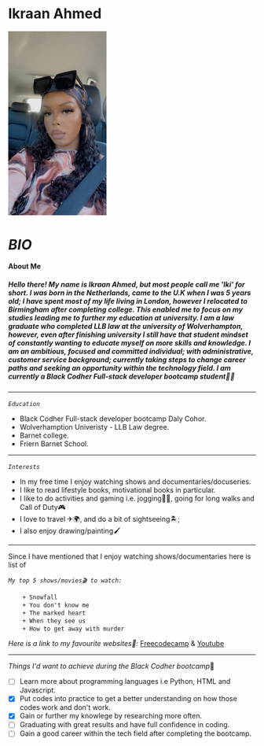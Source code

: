 # Ikraan Ahmed
[<img src="images/avatar.jpg.JPG" width="200" />](./link/to/sql/file)

# _*BIO*_ 

**About Me**
##### *Hello there! My name is Ikraan Ahmed, but most people call me 'Iki' for short. I was born in the Netherlands, came to the U.K when I was 5 years old; I have spent most of my life living in London, however I relocated to Birmingham after completing college. This enabled me to focus on my studies leading me to further my education at university. I am a law graduate who completed LLB law at the university of Wolverhampton, however, even after finishing university I still have that student mindset of constantly wanting to educate myself on more skills and knowledge. I am an ambitious, focused and committed individual; with administrative, customer service background; currently taking steps to change career paths and seeking an opportunity within the technology field. I am currently a Black Codher Full-stack developer bootcamp student👩‍🎓* 
---

*`Education`* 
- Black Codher Full-stack developer bootcamp Daly Cohor.
- Wolverhamption Univeristy - LLB Law degree.
- Barnet college.
- Friern Barnet School.
---

*`Interests`*
- In my free time I enjoy watching shows and documentaries/docuseries.
- I like to read lifestyle books, motivational books in particular.
- I like to do activities and gaming i.e. jogging🏃‍♀️, going for long walks and Call of Duty🎮 
- I love to travel ✈🌍, and do a bit of sightseeing🏝;
- I also enjoy drawing/painting🖌 
---

Since I have mentioned that I enjoy watching shows/documentaries here is list of 

*`My top 5 shows/movies🎬 to watch:`*

        + Snowfall
        + You don't know me 
        + The marked heart
        + When they see us
        + How to get away with murder

*Here is a link to my favourite websites🔗:* [Freecodecamp](https://www.freecodecamp.org/) & [Youtube](https://youtube.com)

---

*Things I'd want to achieve during the Black Codher bootcamp*🤞

- [ ] Learn more about programming languages i.e Python, HTML and Javascript.
- [x] Put codes into practice to get a better understanding on how those codes work and don't work.
- [x] Gain or further my knowlege by researching more often.
- [ ] Graduating with great results and have full confidence in coding.
- [ ] Gain a good career within the tech field after completing the bootcamp.
